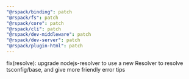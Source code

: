 ```yaml
---
"@rspack/binding": patch
"@rspack/fs": patch
"@rspack/core": patch
"@rspack/cli": patch
"@rspack/dev-middleware": patch
"@rspack/dev-server": patch
"@rspack/plugin-html": patch
---
```


fix(resolve): upgrade nodejs-resolver to use a new Resolver to resolve tsconfig/base, and give more friendly error tips
